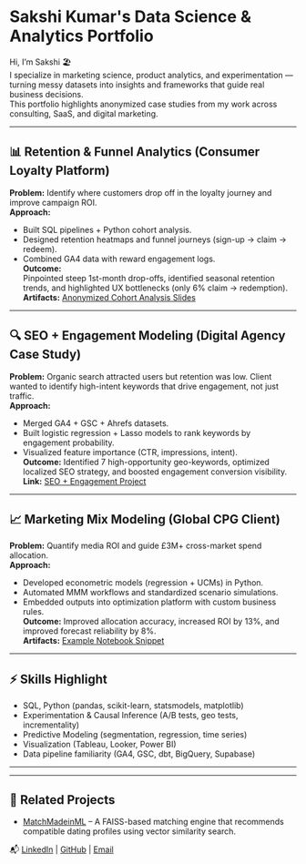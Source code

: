 # Sakshi Kumar's Data Science & Analytics Portfolio

Hi, I’m Sakshi 🏖️  
I specialize in marketing science, product analytics, and experimentation — turning messy datasets into insights and frameworks that guide real business decisions.  
This portfolio highlights anonymized case studies from my work across consulting, SaaS, and digital marketing.

---

## 📊 Retention & Funnel Analytics (Consumer Loyalty Platform)
**Problem:** Identify where customers drop off in the loyalty journey and improve campaign ROI.  
**Approach:**  
- Built SQL pipelines + Python cohort analysis.  
- Designed retention heatmaps and funnel journeys (sign-up → claim → redeem).  
- Combined GA4 data with reward engagement logs.  
**Outcome:**  
Pinpointed steep 1st-month drop-offs, identified seasonal retention trends, and highlighted UX bottlenecks (only 6% claim → redemption).  
**Artifacts:** [Anonymized Cohort Analysis Slides](link)

---

## 🔍 SEO + Engagement Modeling (Digital Agency Case Study)
**Problem:** Organic search attracted users but retention was low. Client wanted to identify high-intent keywords that drive engagement, not just traffic.  
**Approach:**  
- Merged GA4 + GSC + Ahrefs datasets.  
- Built logistic regression + Lasso models to rank keywords by engagement probability.  
- Visualized feature importance (CTR, impressions, intent).  
**Outcome:**
Identified 7 high-opportunity geo-keywords, optimized localized SEO strategy, and boosted engagement conversion visibility.  
**Link:** [SEO + Engagement Project](seo-engagement-modeling)

---

## 📈 Marketing Mix Modeling (Global CPG Client)
**Problem:** Quantify media ROI and guide £3M+ cross-market spend allocation.  
**Approach:**  
- Developed econometric models (regression + UCMs) in Python.  
- Automated MMM workflows and standardized scenario simulations.  
- Embedded outputs into optimization platform with custom business rules.  
**Outcome:**
Improved allocation accuracy, increased ROI by 13%, and improved forecast reliability by 8%.  
**Artifacts:** [Example Notebook Snippet](link)

---

## ⚡ Skills Highlight
- SQL, Python (pandas, scikit-learn, statsmodels, matplotlib)  
- Experimentation & Causal Inference (A/B tests, geo tests, incrementality)  
- Predictive Modeling (segmentation, regression, time series)  
- Visualization (Tableau, Looker, Power BI)  
- Data pipeline familiarity (GA4, GSC, dbt, BigQuery, Supabase)

---

---

## 🔗 Related Projects

- [MatchMadeinML](https://github.com/sunnysidesk/MatchMadeinML) – A FAISS-based matching engine that recommends compatible dating profiles using vector similarity search.



📬 [LinkedIn](https://www.linkedin.com/in/sakshikmr/) | [GitHub](https://github.com/sunnysidesk) | [Email](sakshim.kmr11@gmail.com)
